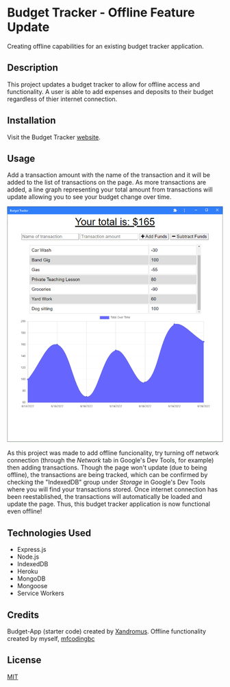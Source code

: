 # Budget Tracker - Offline Feature Update

Creating offline capabilities for an existing budget tracker application.

## Description

This project updates a budget tracker to allow for offline access and functionality. A user is able to add expenses and deposits to their budget regardless of thier internet connection.

## Installation

Visit the Budget Tracker [website](https://obscure-garden-87340.herokuapp.com/).

## Usage

Add a transaction amount with the name of the transaction and it will be added to the list of transactions on the page. As more transactions are added, a line graph representing your total amount from transactions will update allowing you to see your budget change over time.

![Budget Tracker App](./assets/budget-tracker-app.PNG)

As this project was made to add offline funcionality, try turning off network connection (through the _Network_ tab in Google's Dev Tools, for example) then adding transactions. Though the page won't update (due to being offline), the transactions are being tracked, which can be confirmed by checking the "IndexedDB" group under _Storage_ in Google's Dev Tools where you will find your transactions stored. Once internet connection has been reestablished, the transactions will automatically be loaded and update the page. Thus, this budget tracker application is now functional even offline!

## Technologies Used

- Express.js
- Node.js
- IndexedDB
- Heroku
- MongoDB
- Mongoose
- Service Workers

## Credits

Budget-App (starter code) created by [Xandromus](https://github.com/Xandromus).
Offline functionality created by myself, [mfcodingbc](https://github.com/mfcodingbc)

## License

[MIT](https://choosealicense.com/licenses/mit/)
